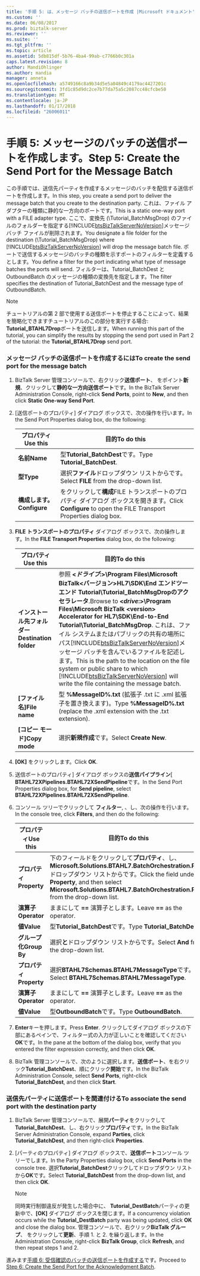 ```yaml
---
title: '手順 5: は、メッセージ バッチの送信ポートを作成 |Microsoft ドキュメント'
ms.custom: ''
ms.date: 06/08/2017
ms.prod: biztalk-server
ms.reviewer: ''
ms.suite: ''
ms.tgt_pltfrm: ''
ms.topic: article
ms.assetid: 5db815df-5b76-4ba4-99ab-c7766b0c301a
caps.latest.revision: 8
author: MandiOhlinger
ms.author: mandia
manager: anneta
ms.openlocfilehash: a5749166c8a9b34d5e5a04849c4179ac4427201c
ms.sourcegitcommit: 3fd1c85d9dc2ce7b77da75a5c2087cc48cfcbe50
ms.translationtype: MT
ms.contentlocale: ja-JP
ms.lasthandoff: 01/17/2018
ms.locfileid: "26006011"
---
```

# <a name="step-5-create-the-send-port-for-the-message-batch"></a><span data-ttu-id="2212c-102">手順 5: メッセージのバッチの送信ポートを作成します。</span><span class="sxs-lookup"><span data-stu-id="2212c-102">Step 5: Create the Send Port for the Message Batch</span></span>
<span data-ttu-id="2212c-103">この手順では、送信先パーティを作成するメッセージのバッチを配信する送信ポートを作成します。</span><span class="sxs-lookup"><span data-stu-id="2212c-103">In this step, you create a send port to deliver the message batch that you create to the destination party.</span></span> <span data-ttu-id="2212c-104">これは、ファイル アダプターの種類に静的な一方向のポートです。</span><span class="sxs-lookup"><span data-stu-id="2212c-104">This is a static one-way port with a FILE adapter type.</span></span> <span data-ttu-id="2212c-105">ここで、変換先 (\Tutorial_BatchMsgDrop) のファイルのフォルダーを指定する[!INCLUDE[btsBizTalkServerNoVersion](../../includes/btsbiztalkservernoversion-md.md)]メッセージ バッチ ファイルが削除されます。</span><span class="sxs-lookup"><span data-stu-id="2212c-105">You designate a file folder for the destination (\Tutorial_BatchMsgDrop) where [!INCLUDE[btsBizTalkServerNoVersion](../../includes/btsbiztalkservernoversion-md.md)] will drop the message batch file.</span></span> <span data-ttu-id="2212c-106">ポートで送信するメッセージのバッチの種類を示すポートのフィルターを定義するとします。</span><span class="sxs-lookup"><span data-stu-id="2212c-106">You define a filter for the port indicating what type of message batches the ports will send.</span></span> <span data-ttu-id="2212c-107">フィルターは、Tutorial_BatchDest と OutboundBatch のメッセージの種類の変換先を指定します。</span><span class="sxs-lookup"><span data-stu-id="2212c-107">The filter specifies the destination of Tutorial_BatchDest and the message type of OutboundBatch.</span></span>  
  
> [!NOTE]
>  <span data-ttu-id="2212c-108">チュートリアルの第 2 部で使用する送信ポートを停止することによって、結果を簡略化できますチュートリアルのこの部分を実行する場合: **Tutorial_BTAHL7Drop**ポートを送信します。</span><span class="sxs-lookup"><span data-stu-id="2212c-108">When running this part of the tutorial, you can simplify the results by stopping the send port used in Part 2 of the tutorial: the **Tutorial_BTAHL7Drop** send port.</span></span>  
  
### <a name="to-create-the-send-port-for-the-message-batch"></a><span data-ttu-id="2212c-109">メッセージ バッチの送信ポートを作成するには</span><span class="sxs-lookup"><span data-stu-id="2212c-109">To create the send port for the message batch</span></span>  
  
1.  <span data-ttu-id="2212c-110">BizTalk Server 管理コンソールで、右クリック**送信ポート**、 をポイント**新規**、クリックして**静的な一方向送信ポート**です。</span><span class="sxs-lookup"><span data-stu-id="2212c-110">In the BizTalk Server Administration Console, right-click **Send Ports**, point to **New**, and then click **Static One-way Send Port**.</span></span>  
  
2.  <span data-ttu-id="2212c-111">[送信ポートのプロパティ] ダイアログ ボックスで、次の操作を行います。</span><span class="sxs-lookup"><span data-stu-id="2212c-111">In the Send Port Properties dialog box, do the following:</span></span>  
  
    |<span data-ttu-id="2212c-112">プロパティ</span><span class="sxs-lookup"><span data-stu-id="2212c-112">Use this</span></span>|<span data-ttu-id="2212c-113">目的</span><span class="sxs-lookup"><span data-stu-id="2212c-113">To do this</span></span>|  
    |--------------|----------------|  
    |<span data-ttu-id="2212c-114">**名前**</span><span class="sxs-lookup"><span data-stu-id="2212c-114">**Name**</span></span>|<span data-ttu-id="2212c-115">型**Tutorial_BatchDest**です。</span><span class="sxs-lookup"><span data-stu-id="2212c-115">Type **Tutorial_BatchDest**.</span></span>|  
    |<span data-ttu-id="2212c-116">**型**</span><span class="sxs-lookup"><span data-stu-id="2212c-116">**Type**</span></span>|<span data-ttu-id="2212c-117">選択**ファイル**ドロップダウン リストからです。</span><span class="sxs-lookup"><span data-stu-id="2212c-117">Select **FILE** from the drop-down list.</span></span>|  
    |<span data-ttu-id="2212c-118">**構成します。**</span><span class="sxs-lookup"><span data-stu-id="2212c-118">**Configure**</span></span>|<span data-ttu-id="2212c-119">をクリックして**構成**FILE トランスポートのプロパティ ダイアログ ボックスを開きます。</span><span class="sxs-lookup"><span data-stu-id="2212c-119">Click **Configure** to open the FILE Transport Properties dialog box.</span></span>|  
  
3.  <span data-ttu-id="2212c-120">**FILE トランスポートのプロパティ** ダイアログ ボックスで、次の操作します。</span><span class="sxs-lookup"><span data-stu-id="2212c-120">In the **FILE Transport Properties** dialog box, do the following:</span></span>  
  
    |<span data-ttu-id="2212c-121">プロパティ</span><span class="sxs-lookup"><span data-stu-id="2212c-121">Use this</span></span>|<span data-ttu-id="2212c-122">目的</span><span class="sxs-lookup"><span data-stu-id="2212c-122">To do this</span></span>|  
    |--------------|----------------|  
    |<span data-ttu-id="2212c-123">**インストール先フォルダー**</span><span class="sxs-lookup"><span data-stu-id="2212c-123">**Destination folder**</span></span>|<span data-ttu-id="2212c-124">参照 **\<*ドライブ*:\>\Program Files\Microsoft BizTalk\<バージョン\>HL7\SDK\End エンドツー エンド Tutorial\Tutorial_BatchMsgDropのアクセラレータ**.</span><span class="sxs-lookup"><span data-stu-id="2212c-124">Browse to **\<*drive*:\>\Program Files\Microsoft  BizTalk \<version\> Accelerator for HL7\SDK\End-to-End Tutorial\Tutorial_BatchMsgDrop**.</span></span> <span data-ttu-id="2212c-125">これは、ファイル システムまたはパブリックの共有の場所にパス[!INCLUDE[btsBizTalkServerNoVersion](../../includes/btsbiztalkservernoversion-md.md)]メッセージ バッチを含んでいるファイルを記述します。</span><span class="sxs-lookup"><span data-stu-id="2212c-125">This is the path to the location on the file system or public share to which [!INCLUDE[btsBizTalkServerNoVersion](../../includes/btsbiztalkservernoversion-md.md)] will write the file containing the message batch.</span></span>|  
    |<span data-ttu-id="2212c-126">**[ファイル名]**</span><span class="sxs-lookup"><span data-stu-id="2212c-126">**File name**</span></span>|<span data-ttu-id="2212c-127">型 **%MessageID%.txt** (拡張子 .txt に .xml 拡張子を置き換えます)。</span><span class="sxs-lookup"><span data-stu-id="2212c-127">Type **%MessageID%.txt** (replace the .xml extension with the .txt extension).</span></span>|  
    |<span data-ttu-id="2212c-128">**[コピー モード]**</span><span class="sxs-lookup"><span data-stu-id="2212c-128">**Copy mode**</span></span>|<span data-ttu-id="2212c-129">選択**新規作成**です。</span><span class="sxs-lookup"><span data-stu-id="2212c-129">Select **Create New**.</span></span>|  
  
4.  <span data-ttu-id="2212c-130">**[OK]** をクリックします。</span><span class="sxs-lookup"><span data-stu-id="2212c-130">Click **OK**.</span></span>  
  
5.  <span data-ttu-id="2212c-131">送信ポートのプロパティ] ダイアログ ボックスの**送信パイプライン**[ **BTAHL72XPipelines.BTAHL72XSendPipeline**です。</span><span class="sxs-lookup"><span data-stu-id="2212c-131">In the Send Port Properties dialog box, for **Send pipeline**, select **BTAHL72XPipelines.BTAHL72XSendPipeline**.</span></span>  
  
6.  <span data-ttu-id="2212c-132">コンソール ツリーでクリックして **フィルター**, 、し、次の操作を行います。</span><span class="sxs-lookup"><span data-stu-id="2212c-132">In the console tree, click **Filters**, and then do the following:</span></span>  
  
    |<span data-ttu-id="2212c-133">プロパティ</span><span class="sxs-lookup"><span data-stu-id="2212c-133">Use this</span></span>|<span data-ttu-id="2212c-134">目的</span><span class="sxs-lookup"><span data-stu-id="2212c-134">To do this</span></span>|  
    |--------------|----------------|  
    |<span data-ttu-id="2212c-135">**プロパティ**</span><span class="sxs-lookup"><span data-stu-id="2212c-135">**Property**</span></span>|<span data-ttu-id="2212c-136">下のフィールドをクリックして**プロパティ**、し、 **Microsoft.Solutions.BTAHL7.BatchOrchestration.Party**ドロップダウン リストからです。</span><span class="sxs-lookup"><span data-stu-id="2212c-136">Click the field under **Property**, and then select **Microsoft.Solutions.BTAHL7.BatchOrchestration.Party** from the drop-down list.</span></span>|  
    |<span data-ttu-id="2212c-137">**演算子**</span><span class="sxs-lookup"><span data-stu-id="2212c-137">**Operator**</span></span>|<span data-ttu-id="2212c-138">ままにして **==** 演算子とします。</span><span class="sxs-lookup"><span data-stu-id="2212c-138">Leave **==** as the operator.</span></span>|  
    |<span data-ttu-id="2212c-139">**値**</span><span class="sxs-lookup"><span data-stu-id="2212c-139">**Value**</span></span>|<span data-ttu-id="2212c-140">型**Tutorial_BatchDest**です。</span><span class="sxs-lookup"><span data-stu-id="2212c-140">Type **Tutorial_BatchDest**.</span></span>|  
    |<span data-ttu-id="2212c-141">**グループ化**</span><span class="sxs-lookup"><span data-stu-id="2212c-141">**Group By**</span></span>|<span data-ttu-id="2212c-142">選択**と**ドロップダウン リストからです。</span><span class="sxs-lookup"><span data-stu-id="2212c-142">Select **And** from the drop-down list.</span></span>|  
    |<span data-ttu-id="2212c-143">**プロパティ**</span><span class="sxs-lookup"><span data-stu-id="2212c-143">**Property**</span></span>|<span data-ttu-id="2212c-144">選択**BTAHL7Schemas.BTAHL7MessageType**です。</span><span class="sxs-lookup"><span data-stu-id="2212c-144">Select **BTAHL7Schemas.BTAHL7MessageType**.</span></span>|  
    |<span data-ttu-id="2212c-145">**演算子**</span><span class="sxs-lookup"><span data-stu-id="2212c-145">**Operator**</span></span>|<span data-ttu-id="2212c-146">ままにして **==** 演算子とします。</span><span class="sxs-lookup"><span data-stu-id="2212c-146">Leave **==** as the operator.</span></span>|  
    |<span data-ttu-id="2212c-147">**値**</span><span class="sxs-lookup"><span data-stu-id="2212c-147">**Value**</span></span>|<span data-ttu-id="2212c-148">型**OutboundBatch**です。</span><span class="sxs-lookup"><span data-stu-id="2212c-148">Type **OutboundBatch**.</span></span>|  
  
7.  <span data-ttu-id="2212c-149">**Enter**キーを押します。</span><span class="sxs-lookup"><span data-stu-id="2212c-149">Press **Enter**.</span></span> <span data-ttu-id="2212c-150">クリックしてダイアログ ボックスの下部にあるペインで、フィルター式の入力が正しいことを確認してください**OK**です。</span><span class="sxs-lookup"><span data-stu-id="2212c-150">In the pane at the bottom of the dialog box, verify that you entered the filter expression correctly, and then click **OK**.</span></span>  
  
8.  <span data-ttu-id="2212c-151">BizTalk 管理コンソールで、次のように選択します。**送信ポート**、を右クリック**Tutorial_BatchDest**、順にクリック**開始**です。</span><span class="sxs-lookup"><span data-stu-id="2212c-151">In the BizTalk Administration Console, select **Send Ports**, right-click **Tutorial_BatchDest**, and then click **Start**.</span></span>  
  
### <a name="to-associate-the-send-port-with-the-destination-party"></a><span data-ttu-id="2212c-152">送信先パーティに送信ポートを関連付ける</span><span class="sxs-lookup"><span data-stu-id="2212c-152">To associate the send port with the destination party</span></span>  
  
1.  <span data-ttu-id="2212c-153">BizTalk Server 管理コンソールで、展開**パーティ**をクリックして**Tutorial_BatchDest**、し、右クリック**プロパティ**です。</span><span class="sxs-lookup"><span data-stu-id="2212c-153">In the BizTalk Server Administration Console, expand **Parties**, click **Tutorial_BatchDest**, and then right-click **Properties**.</span></span>  
  
2.  <span data-ttu-id="2212c-154">[パーティのプロパティ] ダイアログ ボックスで、**送信ポート**コンソール ツリーでします。</span><span class="sxs-lookup"><span data-stu-id="2212c-154">In the Party Properties dialog box, click  **Send Ports** in the console tree.</span></span>  <span data-ttu-id="2212c-155">選択**Tutorial_BatchDest**クリックしてドロップダウン リストから**OK**です。</span><span class="sxs-lookup"><span data-stu-id="2212c-155">Select **Tutorial_BatchDest** from the drop-down list, and then click **OK**.</span></span>  
  
    > [!NOTE]
    >  <span data-ttu-id="2212c-156">同時実行制御違反が発生した場合中に、 **Tutorial_DestBatch**パーティの更新中で、**[OK]** ダイアログ ボックスを閉じます。</span><span class="sxs-lookup"><span data-stu-id="2212c-156">If a concurrency violation occurs while the **Tutorial_DestBatch** party was being updated, click **OK** and close the dialog box.</span></span> <span data-ttu-id="2212c-157">管理コンソールで、右クリック**BizTalk グループ**、 をクリックして**更新**、手順 1. と 2. を繰り返します。</span><span class="sxs-lookup"><span data-stu-id="2212c-157">In the Administration Console, right-click **BizTalk Group**, click **Refresh**, and then repeat steps 1 and 2.</span></span>  
  
 <span data-ttu-id="2212c-158">進みます[手順 6: 受信確認のバッチの送信ポートを作成する](../../adapters-and-accelerators/accelerator-hl7/step-6-create-the-send-port-for-the-acknowledgment-batch.md)です。</span><span class="sxs-lookup"><span data-stu-id="2212c-158">Proceed to [Step 6: Create the Send Port for the Acknowledgment Batch](../../adapters-and-accelerators/accelerator-hl7/step-6-create-the-send-port-for-the-acknowledgment-batch.md).</span></span>